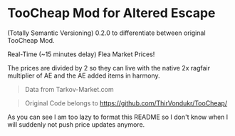 # TooCheap Mod for Altered Escape
(Totally Semantic Versioning) 0.2.0 to differentiate between original TooCheap Mod.

Real-Time (~15 minutes delay) Flea Market Prices!

The prices are divided by 2 so they can live with the native 2x ragfair multiplier of AE and the AE added items in harmony.

> Data from Tarkov-Market.com

> Original Code belongs to https://github.com/ThirVondukr/TooCheap/

As you can see I am too lazy to format this README so I don't know when I will suddenly not push price updates anymore.

